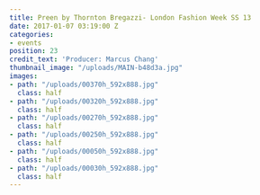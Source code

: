 ```yaml
---
title: Preen by Thornton Bregazzi- London Fashion Week SS 13
date: 2017-01-07 03:19:00 Z
categories:
- events
position: 23
credit_text: 'Producer: Marcus Chang'
thumbnail_image: "/uploads/MAIN-b48d3a.jpg"
images:
- path: "/uploads/00370h_592x888.jpg"
  class: half
- path: "/uploads/00320h_592x888.jpg"
  class: half
- path: "/uploads/00270h_592x888.jpg"
  class: half
- path: "/uploads/00250h_592x888.jpg"
  class: half
- path: "/uploads/00050h_592x888.jpg"
  class: half
- path: "/uploads/00030h_592x888.jpg"
  class: half
---
```


